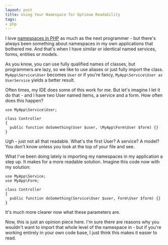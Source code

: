 ```yaml
---
layout: post
title: Using Your Namespace for Optimum Readability
tags:
- php
---
```

I love [namespaces in PHP](http://php.net/manual/en/language.namespaces.php) as much as the next programmer - but there's always been something about namespaces in my own applications that bothered me.  And that's when I have similar or identical named services, forms, entities or models.  

As you know, you can use fully qualified names of classes, but programmers are lazy, so we like to use aliases or just fully import the class.  `MyApp\Service\User` becomes `User` or if you're fancy, `MyApp\Service\User as UserService` yields a better result.  

Often times, my IDE does some of this work for me.  But let's imagine I let it do that - and I have two User named items, a service and a form.  How often does this happen?

```php?start_inline=1
use MyApp\Service\User;

class Controller
{
  public function doSomething(User $user, \MyApp\Form\User $form) {}
}
```

Ugh - just not all that readable.  What's the first User?  A service? A model?  You don't know unless you look at the top of your file and see.

What I've been doing lately is importing my namespaces in my application a step up.  It makes for a more readable solution.  Imagine this code now with my solution:

```php?start_inline=1
use MyApp\Service;
use MyApp\Form;

class Controller
{
  public function doSomething(Service\User $user, Form\User $form) {}
}
```

It's much more clearer now what these parameters are.

Now, this is just an opinion piece here.  I'm sure there are reasons why you wouldn't want to import that whole level of the namespace in - but if you're working entirely in your own code base, I just think this makes it easier to read.
